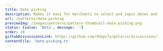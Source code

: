 ```yaml
---
title: Date picking
description: Makes it easy for merchants to select and input dates and date ranges.
url: /patterns/date-picking
previewImg: /images/patterns/pattern-thumbnail-date-picking.png
status: {value: 'Beta', message: ''}
order: 10
githubDiscussionsLink: https://github.com/Shopify/polaris/discussions/7853
contentFile: 'date-picking.ts'
---
```

